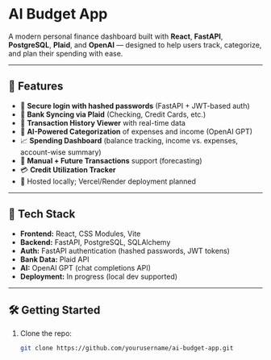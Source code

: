 # AI Budget App

A modern personal finance dashboard built with **React**, **FastAPI**, **PostgreSQL**, **Plaid**, and **OpenAI** — designed to help users track, categorize, and plan their spending with ease.

---

## 🚀 Features

- 🔐 **Secure login with hashed passwords** (FastAPI + JWT-based auth)
- 🏦 **Bank Syncing via Plaid** (Checking, Credit Cards, etc.)
- 🧾 **Transaction History Viewer** with real-time data
- 🧠 **AI-Powered Categorization** of expenses and income (OpenAI GPT)
- 📈 **Spending Dashboard** (balance tracking, income vs. expenses, account-wise summary)
- 🔄 **Manual + Future Transactions** support (forecasting)
- 💳 **Credit Utilization Tracker**
- 💼 Hosted locally; Vercel/Render deployment planned

---

## 🧰 Tech Stack

- **Frontend:** React, CSS Modules, Vite
- **Backend:** FastAPI, PostgreSQL, SQLAlchemy
- **Auth:** FastAPI authentication (hashed passwords, JWT tokens)
- **Bank Data:** Plaid API
- **AI:** OpenAI GPT (chat completions API)
- **Deployment:** In progress (local dev supported)

---

## 🛠 Getting Started

1. Clone the repo:
   ```bash
   git clone https://github.com/yourusername/ai-budget-app.git
   ```
